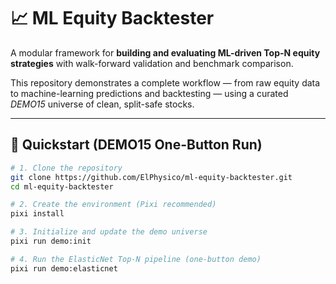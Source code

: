 # 📈 ML Equity Backtester

A modular framework for **building and evaluating ML-driven Top-N equity strategies** with walk-forward validation and benchmark comparison.

This repository demonstrates a complete workflow — from raw equity data to machine-learning predictions and backtesting — using a curated *DEMO15* universe of clean, split-safe stocks.

---

## 🚀 Quickstart (DEMO15 One-Button Run)

```bash
# 1. Clone the repository
git clone https://github.com/ElPhysico/ml-equity-backtester.git
cd ml-equity-backtester

# 2. Create the environment (Pixi recommended)
pixi install

# 3. Initialize and update the demo universe
pixi run demo:init

# 4. Run the ElasticNet Top-N pipeline (one-button demo)
pixi run demo:elasticnet
